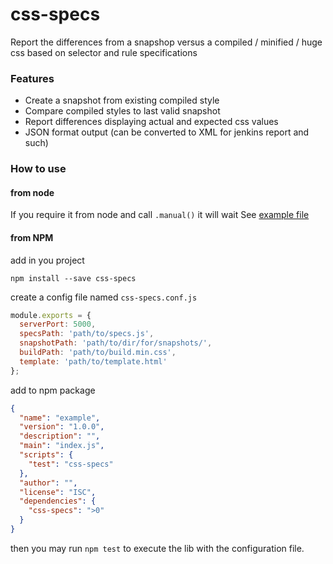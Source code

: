 # css-specs
Report the differences from a snapshop versus a compiled / minified / huge css based on selector and rule specifications

### Features
- Create a snapshot from existing compiled style
- Compare compiled styles to last valid snapshot
- Report differences displaying actual and expected css values
- JSON format output (can be converted to XML for jenkins report and such)

### How to use

#### from node
If you require it from node and call `.manual()` it will wait 
See [example file](example/index.js)

#### from NPM

add in you project

`npm install --save css-specs`

create a config file named `css-specs.conf.js`

```javascript
module.exports = {
  serverPort: 5000,
  specsPath: 'path/to/specs.js',
  snapshotPath: 'path/to/dir/for/snapshots/',
  buildPath: 'path/to/build.min.css',
  template: 'path/to/template.html'
};
```

add to npm package
```json
{
  "name": "example",
  "version": "1.0.0",
  "description": "",
  "main": "index.js",
  "scripts": {
    "test": "css-specs"
  },
  "author": "",
  "license": "ISC",
  "dependencies": {
    "css-specs": ">0"
  }
}
```

then you may run `npm test` to execute the lib with the configuration file.
